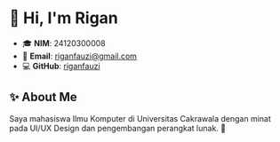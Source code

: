 # 👋 Hi, I'm Rigan

- 🎓 **NIM**: 24120300008
- 📧 **Email**: [riganfauzi@gmail.com](mailto:riganfauzi@gmail.com)
- 💻 **GitHub**: [riganfauzi](https://github.com/riganfauzi)

## ✨ About Me

Saya mahasiswa Ilmu Komputer di Universitas Cakrawala dengan minat pada UI/UX Design dan pengembangan perangkat lunak. 🚀
